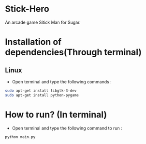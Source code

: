 # Stick-Hero
An arcade game Sitick Man for Sugar.

# Installation of dependencies(Through terminal)

## Linux
* Open terminal and type the following commands :
```bash
sudo apt-get install libgtk-3-dev
sudo apt-get install python-pygame
```

# How to run? (In terminal)
* Open terminal and type the following command to run :
```bash
python main.py
```
